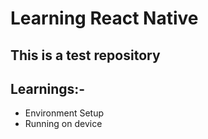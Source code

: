 # Learning React Native

## This is a test repository
## Learnings:-

* Environment Setup
* Running on device
